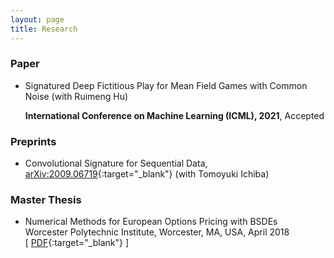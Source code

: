 ```yaml
---
layout: page
title: Research
---
```

### Paper
* Signatured Deep Fictitious Play for Mean Field Games with Common Noise (with Ruimeng Hu)

  **International Conference on Machine Learning (ICML), 2021**, Accepted

### Preprints
* Convolutional Signature for Sequential Data, [arXiv:2009.06719](https://arxiv.org/abs/2009.06719){:target="_blank"} (with Tomoyuki Ichiba)


### Master Thesis
* Numerical Methods for European Options Pricing with BSDEs  
Worcester Polytechnic Institute, Worcester, MA, USA, April 2018  
\[ [PDF](thesis_template.pdf){:target="_blank"} \]

